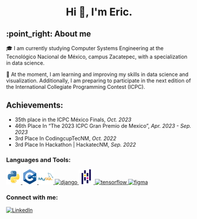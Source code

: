 <h1 align="center">Hi 👋, I'm Eric.</h1>
<h2>:point_right: About me</h2>
<p align="left">
🎓 I am currently studying Computer Systems Engineering at the Tecnológico Nacional de México, campus Zacatepec, with a specialization in data science.</p>
<p align="left">
🌱 At the moment, I am learning and improving my skills in data science and visualization. Additionally, I am preparing to participate in the next edition of the International Collegiate Programming Contest (ICPC).
</p>

<h2 align="left">Achievements:</h2>
<ul>
<li>35th place in the ICPC México Finals, <i> Oct. 2023</i></li>
<li>46th Place In “The 2023 ICPC Gran Premio de Mexico”, <i>Apr. 2023 - Sep. 2023</i></li>
<li>3rd Place In CodingcupTecNM, <i>Oct. 2022</i></li>
<li>3rd Place In Hackathon | HackatecNM, <i>Sep. 2022</i></li>
</ul>
<p align="left"></p>

<h3 align="left">Languages and Tools:</h3>
<p align="left">
  <a href="https://www.python.org" target="_blank" rel="noreferrer"> <img src="https://raw.githubusercontent.com/devicons/devicon/master/icons/python/python-original.svg" alt="python" width="40" height="40"/> </a>
  <a href="https://www.w3schools.com/cpp/" target="_blank" rel="noreferrer"> <img src="https://raw.githubusercontent.com/devicons/devicon/master/icons/cplusplus/cplusplus-original.svg" alt="cplusplus" width="40" height="40"/> </a>
  <a href="https://www.mysql.com/" target="_blank" rel="noreferrer"> <img src="https://raw.githubusercontent.com/devicons/devicon/master/icons/mysql/mysql-original-wordmark.svg" alt="mysql" width="40" height="40"/> </a>
  <a href="https://www.djangoproject.com/" target="_blank" rel="noreferrer"> <img src="https://cdn.worldvectorlogo.com/logos/django.svg" alt="django" width="40" height="40"/> </a>
  <a href="https://pandas.pydata.org/" target="_blank" rel="noreferrer"> <img src="https://raw.githubusercontent.com/devicons/devicon/2ae2a900d2f041da66e950e4d48052658d850630/icons/pandas/pandas-original.svg" alt="pandas" width="40" height="40"/> </a>
  <a href="https://www.tensorflow.org" target="_blank" rel="noreferrer"> <img src="https://www.vectorlogo.zone/logos/tensorflow/tensorflow-icon.svg" alt="tensorflow" width="40" height="40"/> </a> 
  <a href="https://www.figma.com/" target="_blank" rel="noreferrer"> <img src="https://www.vectorlogo.zone/logos/figma/figma-icon.svg" alt="figma" width="40" height="40"/> </a>
  </p>

<h3 align="left">Connect with me:</h3>

<!--[![github](https://img.shields.io/static/v1?label=&message=github&color=171515&logo=github&logoColor=white&style=for-the-badge)](https://github.com/eric-castillo05)--->
[![LinkedIn](https://img.shields.io/badge/LinkedIn-0077B5?style=for-the-badge&logo=linkedin&logoColor=white)](https://www.linkedin.com/in/eric-benitez-castillo/)
